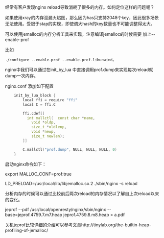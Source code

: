 经常有客户发现nginx reload导致消耗了很多的内存。如何定位这样的问题呢？

如果使用xray的内存泄漏火焰图，那么因为has只支持2048个key，因此很多场景无法使用。受限于stap的实现，即使调大hash的key数量也不可能调整得太大。



可以使用jemalloc的内存分析工具来实现，注意编译jemalloc的时候需要 加上--enable-prof 

比如

```
./configure --enable-prof --enable-prof-libunwind。
```



nginx中我们可以通过在init_by_lua 中直接调用prof.dump来实现每次reload就dump一次内存。

nginx.conf 添加如下配置

```c
    init_by_lua_block {
        local ffi = require "ffi"
        local C = ffi.C

        ffi.cdef[[
          int mallctl(	const char *name,
           	void *oldp,
           	size_t *oldlenp,
           	void *newp,
           	size_t newlen);
        ]]

        C.mallctl("prof.dump", NULL, NULL, NULL, 0)
    }
```



启动nginx命令如下：

export MALLOC_CONF=prof:true

LD_PRELOAD=/usr/local/lib/libjemalloc.so.2 ./sbin/nginx -s reload



分析内存的时候可以通过比较前后两次reload的内存情况以了解自上次reload以来的变化。

jeprof --pdf /usr/local/openresty/nginx/sbin/nginx --base=jeprof.4759.7.m7.heap  jeprof.4759.8.m8.heap > a.pdf



关机jeprof比较详细的介绍可以参考文章http://tinylab.org/the-builtin-heap-profiling-of-jemalloc/

